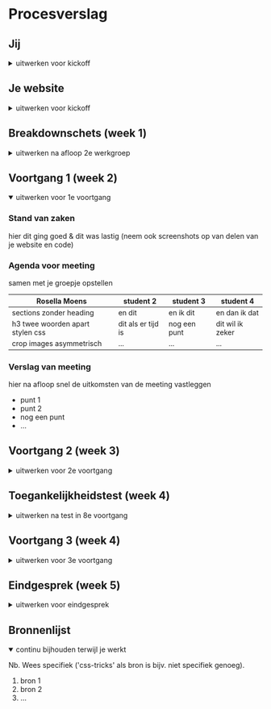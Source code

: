 # Procesverslag
<!-- Markdown is een simpele manier om HTML te schrijven.  
Markdown cheat cheet: [Hulp bij het schrijven van Markdown](https://github.com/adam-p/markdown-here/wiki/Markdown-Cheatsheet).

Nb. De standaardstructuur en de spartaanse opmaak van de README.md zijn helemaal prima. Het gaat om de inhoud van je procesverslag. Besteedt de tijd voor pracht en praal aan je website.

Nb. Door *open* toe te voegen aan een *details* element kun je deze standaard open zetten. Fijn om dat steeds voor de relevante stuk(ken) te doen. -->

## Jij

<details>
<summary>uitwerken voor kickoff</summary>

### Auteur:
Rosella Moens

#### Je startniveau:
Rood

#### Je focus:
Surface plane, maar het lijkt me leuk om ook Responsive daar bovenop te doen. 
 
</details>





## Je website

<details>
<summary>uitwerken voor kickoff</summary>

### Je opdracht:
https://dopper.com/nl en https://shop.dopper.com/

#### Screenshot(s) van de eerste pagina (small screen): 
##### Homepage (desktop en mobile) 
<img src="images/home-desktop.jpg" width="375px" alt="Afbeelding Doppers met geanimeerde heading en button">
<img src="images/home-desktop3.jpeg" width="375px" alt="Links naar shop en customize pagina met diagonale frames">
<img src="images/home-mobile.jpeg" width="375px" alt="Doppers met geanimeerde heading met data van Dopper">

#### Screenshot(s) van de tweede pagina (small screen):
##### Shop (desktop en mobile)
<img src="images/shop-desktop.jpeg" width="375px" alt="Shop landingspage met shop en customize pagina links">
<img src="images/shop-desktop2.jpeg" width="375px" alt="Hover functies bij productlijst brand new Doppers">
<img src="images/shop-mobile.jpeg" width="375px" alt="Shop landingspage met shop en customize pagina links">
<img src="images/shop-mobile2.jpeg" width="375px" alt="Dopper flessen in productlijst">

</details>



## Breakdownschets (week 1)

<details>
<summary>uitwerken na afloop 2e werkgroep</summary>

### de hele pagina: 
<img src="images/breakdown-schets2.jpg" width="375px" alt="breakdown van de hele pagina">

### dynamisch deel (bijv menu): 
<img src="images/breakdown-menu.jpg" width="375px" alt="breakdown van een dynamisch deel">

### wellicht nog een dynamisch deel (bijv filter): 
<img src="images/breakdown-footer1.jpg" width="375px" alt="breakdown van nog een dynamisch deel">

</details>





## Voortgang 1 (week 2)

<details open>
<summary>uitwerken voor 1e voortgang</summary>

### Stand van zaken
hier dit ging goed & dit was lastig (neem ook screenshots op van delen van je website en code)


### Agenda voor meeting
samen met je groepje opstellen

| Rosella Moens     | student 2          | student 3    | student 4        |
| ---            | ---                | ---          | ---              |
| sections zonder heading  | en dit             | en ik dit    | en dan ik dat    |
| h3 twee woorden apart stylen css| dit als er tijd is | nog een punt | dit wil ik zeker |
| crop images asymmetrisch  | ...                | ...          | ...              |


### Verslag van meeting
hier na afloop snel de uitkomsten van de meeting vastleggen

- punt 1
- punt 2
- nog een punt
- ...

</details>




## Voortgang 2 (week 3)

<details>
<summary>uitwerken voor 2e voortgang</summary>

### Stand van zaken
hier dit ging goed & dit was lastig (neem ook screenshots op van delen van je website en code)


### Agenda voor meeting
samen met je groepje opstellen

| student 1      | student 2          | student 3    | student 4        |
| ---            | ---                | ---          | ---              |
| dit bespreken  | en dit             | en ik dit    | en dan ik dat    |
| en dat ook nog | dit als er tijd is | nog een punt | dit wil ik zeker |
| ...            | ...                | ...          | ...              |


### Verslag van meeting
hier na afloop snel de uitkomsten van de meeting vastleggen

- punt 1
- punt 2
- nog een punt
- ...

</details>





## Toegankelijkheidstest (week 4)

<details>
<summary>uitwerken na test in 8e voortgang</summary>

### Bevindingen
Lijst met je bevindingen die in de test naar voren kwamen:

#### Titel eerste bevinding
Hier korte omschrijving (met indien nodig een afbeelding)

Hier een omschrijving van hoe het opgelost kan worden (met indien nodig een afbeelding)


#### Titel tweede bevinding. 
Hier korte omschrijving (met indien nodig een afbeelding)

Hier een omschrijving van hoe het opgelost kan worden (met indien nodig een afbeelding)


#### Titel volgende bevinding. 
Hier korte omschrijving (met indien nodig een afbeelding)

Hier een omschrijving van hoe het opgelost kan worden (met indien nodig een afbeelding)


#### Titel nog een bevinding. 
Hier korte omschrijving (met indien nodig een afbeelding)

Hier een omschrijving van hoe het opgelost kan worden (met indien nodig een afbeelding)

</details>





## Voortgang 3 (week 4)

<details>
<summary>uitwerken voor 3e voortgang</summary>

### Stand van zaken
hier dit ging goed & dit was lastig (neem ook screenshots op van delen van je website en code)


### Agenda voor meeting
samen met je groepje opstellen

| student 1      | student 2          | student 3    | student 4        |
| ---            | ---                | ---          | ---              |
| dit bespreken  | en dit             | en ik dit    | en dan ik dat    |
| en dat ook nog | dit als er tijd is | nog een punt | dit wil ik zeker |
| ...            | ...                | ...          | ...              |


### Verslag van meeting
hier na afloop snel de uitkomsten van de meeting vastleggen

- punt 1
- punt 2
- nog een punt
- ...

</details>





## Eindgesprek (week 5)

<details>
<summary>uitwerken voor eindgesprek</summary>

### Stand van zaken
hier dit ging goed & dit was lastig (neem ook screenshots op van delen van je website en code)

### Screenshot(s)

hier screenshot(s) van je eindresultaat

</details>





## Bronnenlijst

<details open>
<summary>continu bijhouden terwijl je werkt</summary>

Nb. Wees specifiek ('css-tricks' als bron is bijv. niet specifiek genoeg).

1. bron 1
2. bron 2
3. ...

</details>
